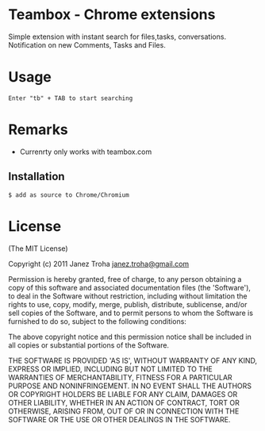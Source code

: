 
# Teambox - Chrome extensions

Simple extension with instant search for files,tasks, conversations. Notification on new Comments, Tasks and Files. 

# Usage

    Enter "tb" + TAB to start searching
    
# Remarks

  * Currenrty only  works with teambox.com

  
## Installation

    $ add as source to Chrome/Chromium

# License 

(The MIT License)

Copyright (c) 2011 Janez Troha <janez.troha@gmail.com>

Permission is hereby granted, free of charge, to any person obtaining
a copy of this software and associated documentation files (the
'Software'), to deal in the Software without restriction, including
without limitation the rights to use, copy, modify, merge, publish,
distribute, sublicense, and/or sell copies of the Software, and to
permit persons to whom the Software is furnished to do so, subject to
the following conditions:

The above copyright notice and this permission notice shall be
included in all copies or substantial portions of the Software.

THE SOFTWARE IS PROVIDED 'AS IS', WITHOUT WARRANTY OF ANY KIND,
EXPRESS OR IMPLIED, INCLUDING BUT NOT LIMITED TO THE WARRANTIES OF
MERCHANTABILITY, FITNESS FOR A PARTICULAR PURPOSE AND NONINFRINGEMENT.
IN NO EVENT SHALL THE AUTHORS OR COPYRIGHT HOLDERS BE LIABLE FOR ANY
CLAIM, DAMAGES OR OTHER LIABILITY, WHETHER IN AN ACTION OF CONTRACT,
TORT OR OTHERWISE, ARISING FROM, OUT OF OR IN CONNECTION WITH THE
SOFTWARE OR THE USE OR OTHER DEALINGS IN THE SOFTWARE.